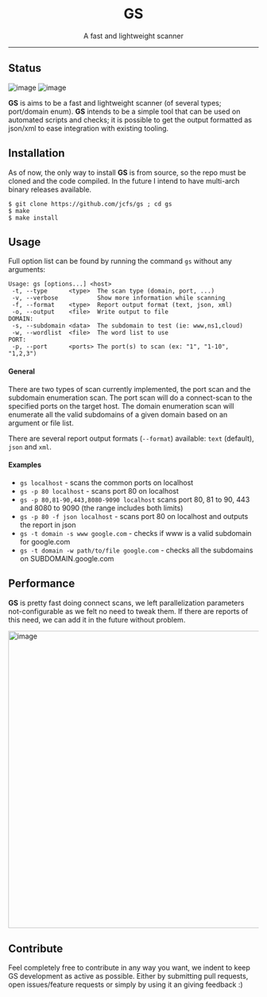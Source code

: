 <h1 align="center">
GS
</h1>

<p align="center">
A fast and lightweight scanner
</p>

<hr/>

## Status
<p float="left">
<img alt="image" src="https://github.com/jcfs/gs/actions/workflows/build.yml/badge.svg">
<img alt="image" src="https://github.com/jcfs/gs/actions/workflows/test.yml/badge.svg">
</p>

**GS** is aims to be a fast and lightweight scanner (of several types; port/domain enum). **GS** intends to be a simple tool
that can be used on automated scripts and checks; it is possible to get the output formatted as json/xml to ease integration
with existing tooling.

## Installation
As of now, the only way to install **GS** is from source, so the repo must be cloned and the code compiled. In the future I intend to have multi-arch binary releases available.

```
$ git clone https://github.com/jcfs/gs ; cd gs
$ make
$ make install
```

## Usage
Full option list can be found by running the command `gs` without any arguments:
```
Usage: gs [options...] <host>
 -t, --type      <type>  The scan type (domain, port, ...)
 -v, --verbose           Show more information while scanning
 -f, --format    <type>  Report output format (text, json, xml)
 -o, --output    <file>  Write output to file
DOMAIN:
 -s, --subdomain <data>  The subdomain to test (ie: www,ns1,cloud)
 -w, --wordlist  <file>  The word list to use
PORT:
 -p, --port      <ports> The port(s) to scan (ex: "1", "1-10", "1,2,3")
 ```
#### General
There are two types of scan currently implemented, the port scan and the subdomain enumeration scan. The port scan will 
do a connect-scan to the specified ports on the target host. The domain enumeration scan will enumerate all the valid 
subdomains of a given domain based on an argument or file list.

There are several report output formats (`--format`) available: `text` (default), `json` and `xml`.

#### Examples
* `gs localhost`       - scans the common ports on localhost
* `gs -p 80 localhost` - scans port 80 on localhost
* `gs -p 80,81-90,443,8080-9090 localhost` scans port 80, 81 to 90, 443 and 8080 to 9090 (the range includes both limits)
* `gs -p 80 -f json localhost` - scans port 80 on localhost and outputs the report in json
* `gs -t domain -s www google.com` - checks if www is a valid subdomain for google.com
* `gs -t domain -w path/to/file google.com` - checks all the subdomains on SUBDOMAIN.google.com

## Performance
**GS** is pretty fast doing connect scans, we left parallelization parameters not-configurable as we felt no need to tweak them.
If there are reports of this need, we can add it in the future without problem.

<img width="598" alt="image" src="https://user-images.githubusercontent.com/1512601/164565360-8f4963b8-42fe-4a66-afac-182defc5472e.png">

## Contribute
Feel completely free to contribute in any way you want, we indent to keep GS development as active as possible. Either by submitting
pull requests, open issues/feature requests or simply by using it an giving feedback :)